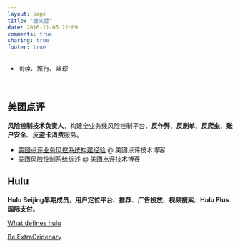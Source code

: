 ```yaml
---
layout: page
title: "唐义哲"
date: 2016-11-05 22:09
comments: true
sharing: true
footer: true
---
```


- 阅读、旅行、篮球

<br/>

## 美团点评

**风险控制技术负责人**，构建全业务线风险控制平台，**反作弊**、**反刷单**、**反爬虫**、**账户安全**、**反盗卡消费**服务。

- [美团点评业务风控系统构建经验](https://tech.meituan.com/2017/01/13/risk-control-system-experience-sharing.html) @ 美团点评技术博客
- 美团风险控制系统综述 @ 美团点评技术博客

## Hulu

**Hulu Beijing早期成员**，**用户定位平台**、**推荐**、**广告投放**、**视频搜索**、**Hulu Plus国际支付**。

[What defines hulu](http://v.youku.com/v_show/id_XMzQ1NTk2MzU0MA==.html)

[Be ExtraOridenary](http://v.youku.com/v_show/id_XMzQ1NTk4MTgxNg==.html)

